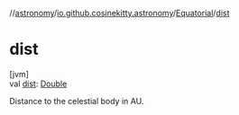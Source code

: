 //[astronomy](../../../index.md)/[io.github.cosinekitty.astronomy](../index.md)/[Equatorial](index.md)/[dist](dist.md)

# dist

[jvm]\
val [dist](dist.md): [Double](https://kotlinlang.org/api/latest/jvm/stdlib/kotlin/-double/index.html)

Distance to the celestial body in AU.
